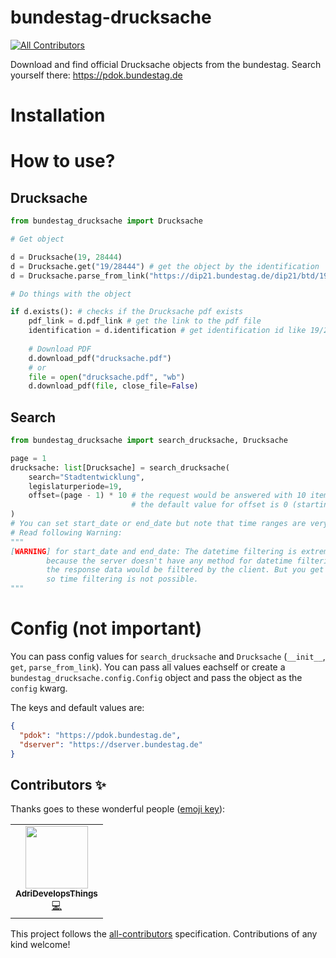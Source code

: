 # bundestag-drucksache
<!-- ALL-CONTRIBUTORS-BADGE:START - Do not remove or modify this section -->
[![All Contributors](https://img.shields.io/badge/all_contributors-1-orange.svg?style=flat-square)](#contributors-)
<!-- ALL-CONTRIBUTORS-BADGE:END -->

Download and find official Drucksache objects from the bundestag. Search yourself there: https://pdok.bundestag.de

# Installation

# How to use?

## Drucksache
```python
from bundestag_drucksache import Drucksache

# Get object

d = Drucksache(19, 28444)
d = Drucksache.get("19/28444") # get the object by the identification
d = Drucksache.parse_from_link("https://dip21.bundestag.de/dip21/btd/19/284/1928444.pdf") # parse object by the link

# Do things with the object

if d.exists(): # checks if the Drucksache pdf exists
    pdf_link = d.pdf_link # get the link to the pdf file
    identification = d.identification # get identification id like 19/28444
    
    # Download PDF
    d.download_pdf("drucksache.pdf")
    # or 
    file = open("drucksache.pdf", "wb")
    d.download_pdf(file, close_file=False)
```

## Search

```python
from bundestag_drucksache import search_drucksache, Drucksache

page = 1
drucksache: list[Drucksache] = search_drucksache(
    search="Stadtentwicklung",
    legislaturperiode=19,
    offset=(page - 1) * 10 # the request would be answered with 10 items, so you need 10 as offset for page 2.
                           # the default value for offset is 0 (starting offset).
)
# You can set start_date or end_date but note that time ranges are very unsafe.
# Read following Warning:
"""
[WARNING] for start_date and end_date: The datetime filtering is extremely unsafe,
        because the server doesn't have any method for datetime filtering,
        the response data would be filtered by the client. But you get only the first 10 elements,
        so time filtering is not possible.
"""
```

# Config (not important)

You can pass config values for `search_drucksache` and `Drucksache` (`__init__`, `get`, `parse_from_link`).
You can pass all values eachself or create a `bundestag_drucksache.config.Config` object and pass the object
as the `config` kwarg.

The keys and default values are:
```json
{
  "pdok": "https://pdok.bundestag.de",
  "dserver": "https://dserver.bundestag.de"
}
```
## Contributors ✨

Thanks goes to these wonderful people ([emoji key](https://allcontributors.org/docs/en/emoji-key)):

<!-- ALL-CONTRIBUTORS-LIST:START - Do not remove or modify this section -->
<!-- prettier-ignore-start -->
<!-- markdownlint-disable -->
<table>
  <tr>
    <td align="center"><a href="https://adridoesthings.com"><img src="https://avatars.githubusercontent.com/u/45321107?v=4?s=100" width="100px;" alt=""/><br /><sub><b>AdriDevelopsThings</b></sub></a><br /><a href="https://github.com/AdriDevelopsThings/bundestag-drucksache/commits?author=AdriDevelopsThings" title="Code">💻</a></td>
  </tr>
</table>

<!-- markdownlint-restore -->
<!-- prettier-ignore-end -->

<!-- ALL-CONTRIBUTORS-LIST:END -->

This project follows the [all-contributors](https://github.com/all-contributors/all-contributors) specification. Contributions of any kind welcome!